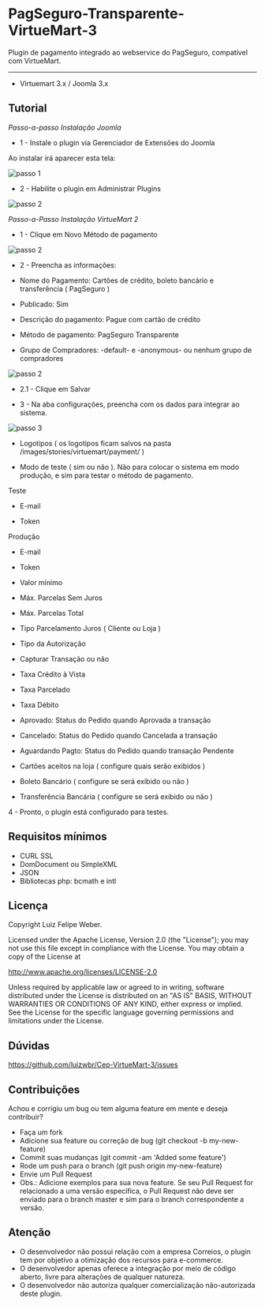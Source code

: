 # PagSeguro-Transparente-VirtueMart-3
Plugin de pagamento integrado ao webservice do PagSeguro, compatível com VirtueMart.

------------------------
* Virtuemart 3.x / Joomla 3.x

Tutorial
-------

*Passo-a-passo Instalação Joomla*

* 1 - Instale o plugin via Gerenciador de Extensões do Joomla

Ao instalar irá aparecer esta tela:

![passo 1](http://weber.eti.br/images/easyblog_images/91/b2ap3_thumbnail_pagseguro_transparente.png)

* 2 - Habilite o plugin em Administrar Plugins

![passo 2](http://weber.eti.br/images/easyblog_images/91/b2ap3_thumbnail_passo2.png)

*Passo-a-Passo Instalação VirtueMart 2*

* 1 - Clique em Novo Método de pagamento

![passo 2](http://weber.eti.br/images/easyblog_images/91/b2ap3_thumbnail_novo_metodo_pagamento.png)

* 2 - Preencha as informações:

* Nome do Pagamento: Cartões de crédito, boleto bancário e transferência ( PagSeguro )

* Publicado: Sim

* Descrição do pagamento: Pague com cartão de crédito

* Método de pagamento: PagSeguro Transparente

* Grupo de Compradores: -default- e -anonymous- ou nenhum grupo de compradores

![passo 2](http://weber.eti.br/images/easyblog_images/91/b2ap3_thumbnail_passo3.png)

* 2.1 - Clique em Salvar

* 3 - Na aba configurações, preencha com os dados para integrar ao sistema.

![passo 3](http://weber.eti.br/images/easyblog_images/91/b2ap3_thumbnail_passo4.png)

* Logotipos ( os logotipos ficam salvos na pasta /images/stories/virtuemart/payment/ )

* Modo de teste ( sim ou não ). 
Não para colocar o sistema em modo produção, e sim para testar o método de pagamento.

Teste

* E-mail

* Token

Produção

* E-mail

* Token

* Valor mínimo

* Máx. Parcelas Sem Juros

* Máx. Parcelas Total

* Tipo Parcelamento Juros ( Cliente ou Loja )

* Tipo da Autorização

* Capturar Transação ou não

* Taxa Crédito à Vista

* Taxa Parcelado

* Taxa Débito

* Aprovado: Status do Pedido quando Aprovada a transação

* Cancelado: Status do Pedido quando Cancelada a transação

* Aguardando Pagto: Status do Pedido quando transação Pendente

* Cartões aceitos na loja ( configure quais serão exibidos )

* Boleto Bancário ( configure se será exibido ou não )

* Transferência Bancária ( configure se será exibido ou não )

4 - Pronto, o plugin está configurado para testes.

Requisitos mínimos
----------

* CURL SSL
* DomDocument ou SimpleXML
* JSON
* Bibliotecas php: bcmath e intl

Licença
-------

Copyright Luiz Felipe Weber.

Licensed under the Apache License, Version 2.0 (the "License"); you may not use this file except in compliance with the License. You may obtain a copy of the License at

http://www.apache.org/licenses/LICENSE-2.0

Unless required by applicable law or agreed to in writing, software distributed under the License is distributed on an "AS IS" BASIS, WITHOUT WARRANTIES OR CONDITIONS OF ANY KIND, either express or implied. See the License for the specific language governing permissions and limitations under the License.

Dúvidas
----------

https://github.com/luizwbr/Cep-VirtueMart-3/issues

Contribuições
-------------

Achou e corrigiu um bug ou tem alguma feature em mente e deseja contribuir?

* Faça um fork
* Adicione sua feature ou correção de bug (git checkout -b my-new-feature)
* Commit suas mudanças (git commit -am 'Added some feature')
* Rode um push para o branch (git push origin my-new-feature)
* Envie um Pull Request
* Obs.: Adicione exemplos para sua nova feature. Se seu Pull Request for relacionado a uma versão específica, o Pull Request não deve ser enviado para o branch master e sim para o branch correspondente a versão.

Atenção
-------------

- O desenvolvedor não possui relação com a empresa Correios, o plugin tem por objetivo a otimização dos recursos para e-commerce. 
- O desenvolvedor apenas oferece a integração por meio de código aberto, livre para alterações de qualquer natureza. 
- O desenvolvedor não autoriza qualquer comercialização não-autorizada deste plugin.

